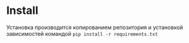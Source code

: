 # Install
Установка производится копированием репозитория и установкой зависимостей командой 
`pip install -r requirements.txt`

